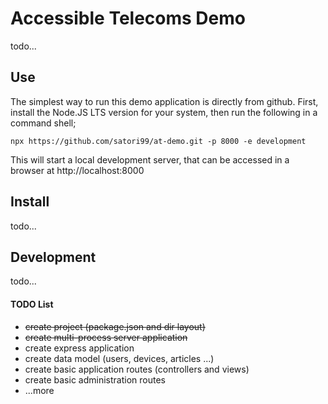 # Accessible Telecoms Demo

todo...

## Use

The simplest way to run this demo application is directly from github. First,
install the Node.JS LTS version for your system, then run the following in a
command shell;
```
npx https://github.com/satori99/at-demo.git -p 8000 -e development
```

This will start a local development server, that can be accessed in a browser
at http://localhost:8000

## Install

todo...

## Development

todo...

#### TODO List

  - ~~create project (package.json and dir layout)~~
  - ~~create multi-process server application~~
  - create express application
  - create data model (users, devices, articles ...)
  - create basic application routes (controllers and views)
  - create basic administration routes
  - ...more
